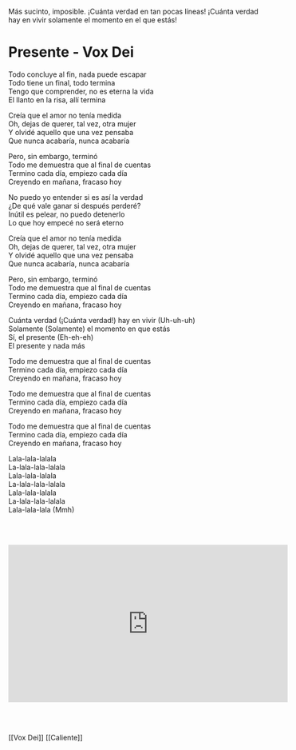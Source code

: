 
<br><br>


<div class="song-lyrics">
  <span>Todo</span> <span>concluye</span> <span>al</span> <span>fin,</span> <span>nada</span> <span>puede</span> <span>escapar</span><br>
  <span>Todo</span> <span>tiene</span> <span>un</span> <span>final,</span> <span>todo</span> <span>termina</span><br>
</div>

<style>
.song-lyrics span {
  display: inline-block;
  opacity: 0;
  animation: fadeIn 1s forwards;
  font-size: 2rem;
  font-weight: 1
  
}
.song-lyrics span:nth-child(1) { animation-delay: 0.5s; }
.song-lyrics span:nth-child(2) { animation-delay: 1s; }
.song-lyrics span:nth-child(3) { animation-delay: 1.5s; }
.song-lyrics span:nth-child(4) { animation-delay: 2s; }
.song-lyrics span:nth-child(5) { animation-delay: 2.5s; }
.song-lyrics span:nth-child(6) { animation-delay: 3s; }
.song-lyrics span:nth-child(7) { animation-delay: 3.5s; }
.song-lyrics span:nth-child(8) { animation-delay: 4s; }
.song-lyrics span:nth-child(9) { animation-delay: 4.5s; }
.song-lyrics span:nth-child(10) { animation-delay: 5s; }
.song-lyrics span:nth-child(11) { animation-delay: 5.5s; }
.song-lyrics span:nth-child(12) { animation-delay: 6s; }
.song-lyrics span:nth-child(13) { animation-delay: 6.5s; }
.song-lyrics span:nth-child(14) { animation-delay: 7.5s; }

@keyframes fadeIn {
  from { opacity: 0; transform: translateY(10px); }
  to { opacity: 1; transform: translateY(0); }
}
</style>

<br><br><br><br><br><br><br><br><br><br><br><br><br><br>
<br><br><br><br><br><br><br><br><br><br><br><br><br><br>
<br><br><br><br><br><br><br><br><br><br><br><br><br><br>



Más sucinto, imposible. ¡Cuánta verdad en tan pocas líneas! ¡Cuánta verdad hay en vivir solamente el momento en el que estás! 




# Presente - Vox Dei

Todo concluye al fin, nada puede escapar  
Todo tiene un final, todo termina  
Tengo que comprender, no es eterna la vida  
El llanto en la risa, allí termina  

Creía que el amor no tenía medida  
Oh, dejas de querer, tal vez, otra mujer  
Y olvidé aquello que una vez pensaba  
Que nunca acabaría, nunca acabaría  

Pero, sin embargo, terminó  
Todo me demuestra que al final de cuentas  
Termino cada día, empiezo cada día  
Creyendo en mañana, fracaso hoy  

No puedo yo entender si es así la verdad  
¿De qué vale ganar si después perderé?  
Inútil es pelear, no puedo detenerlo  
Lo que hoy empecé no será eterno  

Creía que el amor no tenía medida  
Oh, dejas de querer, tal vez, otra mujer  
Y olvidé aquello que una vez pensaba  
Que nunca acabaría, nunca acabaría  

Pero, sin embargo, terminó  
Todo me demuestra que al final de cuentas  
Termino cada día, empiezo cada día  
Creyendo en mañana, fracaso hoy  

Cuánta verdad (¡Cuánta verdad!) hay en vivir (Uh-uh-uh)  
Solamente (Solamente) el momento en que estás  
Sí, el presente (Eh-eh-eh)  
El presente y nada más  

Todo me demuestra que al final de cuentas  
Termino cada día, empiezo cada día  
Creyendo en mañana, fracaso hoy  

Todo me demuestra que al final de cuentas  
Termino cada día, empiezo cada día  
Creyendo en mañana, fracaso hoy  

Todo me demuestra que al final de cuentas  
Termino cada día, empiezo cada día  
Creyendo en mañana, fracaso hoy  

Lala-lala-lalala  
La-lala-lala-lalala  
Lala-lala-lalala  
La-lala-lala-lalala  
Lala-lala-lalala  
La-lala-lala-lalala  
Lala-lala-lala (Mmh)


<br><br>

  <iframe width="560" height="315" src="https://www.youtube-nocookie.com/embed/HVVFZPpkKLE?si=kJfNVoYu9cSpcea7" title="YouTube video player" frameborder="0" allow="accelerometer; autoplay; clipboard-write; encrypted-media; gyroscope; picture-in-picture; web-share" referrerpolicy="strict-origin-when-cross-origin" allowfullscreen></iframe>


<br><br>


[[Vox Dei]]
[[Caliente]]
